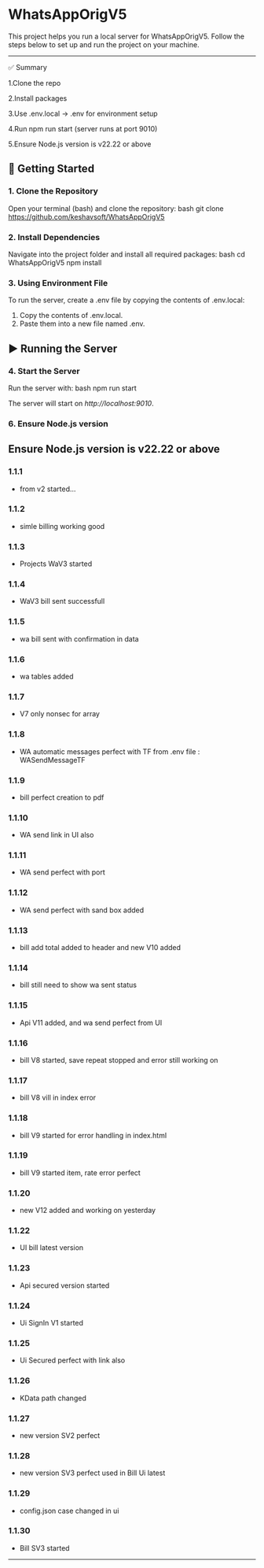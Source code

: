 # WhatsAppOrigV5

This project helps you run a local server for WhatsAppOrigV5. Follow the steps below to set up and run the project on your machine.

---

✅ Summary

1.Clone the repo

2.Install packages

3.Use .env.local → .env for environment setup

4.Run npm run start (server runs at port 9010)

5.Ensure Node.js version is v22.22 or above


## 🚀 Getting Started

### 1. Clone the Repository
Open your terminal (bash) and clone the repository:
bash
git clone https://github.com/keshavsoft/WhatsAppOrigV5


### 2. Install Dependencies
Navigate into the project folder and install all required packages:
bash
cd WhatsAppOrigV5
npm install


### 3. Using Environment File
To run the server, create a .env file by copying the contents of .env.local:
1. Copy the contents of .env.local.
2. Paste them into a new file named .env.

## ▶ Running the Server

### 4. Start the Server
Run the server with:
bash
npm run start

The server will start on *http://localhost:9010*.

### 6. Ensure Node.js version 
Ensure Node.js version is v22.22 or above
---

### 1.1.1

- from v2 started...

### 1.1.2

- simle billing working good

### 1.1.3

- Projects WaV3 started

### 1.1.4

- WaV3 bill sent successfull

### 1.1.5

- wa bill sent with confirmation in data

### 1.1.6

- wa tables added

### 1.1.7

- V7 only nonsec for array

### 1.1.8

- WA automatic messages perfect with TF from .env file : WASendMessageTF

### 1.1.9

- bill perfect creation to pdf

### 1.1.10

- WA send link in UI also

### 1.1.11

- WA send perfect with port

### 1.1.12

- WA send perfect with sand box added

### 1.1.13

- bill add total added to header and new V10 added

### 1.1.14

- bill still need to show wa sent status

### 1.1.15

- Api V11 added, and wa send perfect from UI

### 1.1.16

- bill V8 started, save repeat stopped and error still working on

### 1.1.17

- bill V8 vill in index error

### 1.1.18

- bill V9 started for error handling in index.html

### 1.1.19

- bill V9 started item, rate error perfect

### 1.1.20

- new V12 added and working on yesterday

### 1.1.22

- UI bill latest version

### 1.1.23

- Api secured version started

### 1.1.24

- Ui SignIn V1 started

### 1.1.25

- Ui Secured perfect with link also

### 1.1.26

- KData path changed 

### 1.1.27

- new version SV2 perfect

### 1.1.28

- new version SV3 perfect used in Bill Ui latest

### 1.1.29

- config.json case changed in ui

### 1.1.30

- Bill SV3 started

---
